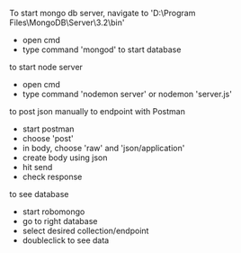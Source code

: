 To start mongo db server, navigate to 'D:\Program Files\MongoDB\Server\3.2\bin'
- open cmd
- type command 'mongod' to start database

to start node server
- open cmd
- type command 'nodemon server' or nodemon 'server.js'

to post json manually to endpoint with Postman
- start postman
- choose 'post'
- in body, choose 'raw' and 'json/application'
- create body using json
- hit send
- check response

to see database
- start robomongo
- go to right database
- select desired collection/endpoint
- doubleclick to see data